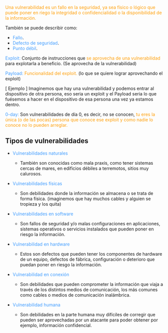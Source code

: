 <span style="color:rgb(255, 159, 10)">Una vulnerabilidad es un fallo en la seguridad, ya sea físico o lógico que puede poner en riego la integridad o confidencialidad o la disponibilidad de la información.</span> 

También se puede describir como:
- <span style="color:rgb(64, 156, 255)">Fallo</span>.
- <span style="color:rgb(64, 156, 255)">Defecto de seguridad</span>.
- <span style="color:rgb(64, 156, 255)">Punto débil</span>.

<span style="color:rgb(64, 156, 255)">Exploit:</span> Conjunto de instrucciones que <span style="color:rgb(255, 159, 10)">se aprovecha de una vulnerabilidad</span> para explotarla a beneficio. (Se aprovecha de la vulnerabilidad)

<span style="color:rgb(64, 156, 255)">Payload:</span> <span style="color:rgb(255, 159, 10)">Funcionalidad del exploit.</span> (lo que se quiere lograr aprovechando el exploit)

[ Ejemplo ]
Imaginemos que hay una vulnerabilidad y podemos entrar al dispositivo de otra persona, eso seria un exploit y el Payload seria lo que fuésemos a hacer en el dispositivo de esa persona una vez ya estamos dentro.

<span style="color:rgb(64, 156, 255)">0-day:</span> Son vulnerabilidades de día 0, es decir, no se conocen, <span style="color:rgb(255, 159, 10)">tu eres la única (o de las pocas) persona que conoce ese exploit y como nadie lo conoce no lo pueden arreglar.</span> 

## Tipos de vulnerabilidades

- <span style="color:rgb(64, 156, 255)">Vulnerabilidades naturales</span>
	- También son conocidas como mala praxis, como tener sistemas cercas de mares, en edificios débiles a terremotos, sitios muy calurosos.

- <span style="color:rgb(64, 156, 255)">Vulnerabilidades físicas</span>
	- Son debilidades donde la información se almacena o se trata de forma física. (imaginemos que hay muchos cables y alguien se tropieza y los quita)

- <span style="color:rgb(64, 156, 255)">Vulnerabilidades en software</span>
	- Son fallos de seguridad y/o malas configuraciones en aplicaciones, sistemas operativos o servicios instalados que pueden poner en riesgo la información.

- <span style="color:rgb(64, 156, 255)">Vulnerabilidad en hardware</span>
	- Estos son defectos que pueden tener los componentes de hardware de un equipo, defectos de fábrica, configuración o deterioro que puedan poner en riesgo la información.

- <span style="color:rgb(64, 156, 255)">Vulnerabilidad en conexión</span>
	- Son debilidades que pueden comprometer la información que viaja a través de los distintos medios de comunicación, los más comunes como cables o medios de comunicación inalámbrica.

- <span style="color:rgb(64, 156, 255)">Vulnerabilidad humana</span>
	- Son debilidades en la parte humana muy difíciles de corregir que pueden ser aprovechadas por un atacante para poder obtener por ejemplo, información confidencial.
